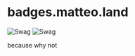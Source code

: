 # badges.matteo.land

![Swag](https://svgshare.com/i/N5J.svg "SWAG")
![Swag](https://badges.matteo.land/shield.svg "SWAG")

because why not